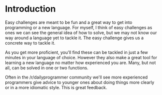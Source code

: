 # Introduction

Easy challenges are meant to be fun and a great way to get into programming or a new language. For myself, I think of easy challenges as ones we can see the general idea of how to solve, but we may not know our way around a language yet to tackle it. The easy challenge gives us a concrete way to tackle it. 

As you get more proficient, you'll find these can be tackled in just a few minutes in your language of choice. However they also make a great tool for learning a new language no matter how experienced you are. Many, but not all, can be solved in one or two functions. 

Often in the /r/dailyprogrammer community we'll see more experienced programmers give advice to younger ones about doing things more clearly or in a more idiomatic style. This is great feedback.

